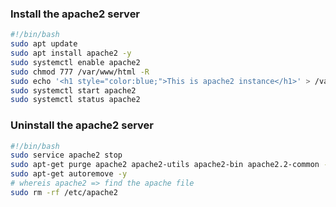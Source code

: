 ### Install the apache2 server
```sh
#!/bin/bash
sudo apt update
sudo apt install apache2 -y
sudo systemctl enable apache2
sudo chmod 777 /var/www/html -R
sudo echo '<h1 style="color:blue;">This is apache2 instance</h1>' > /var/www/html/index.html
sudo systemctl start apache2
sudo systemctl status apache2
```
### Uninstall the apache2 server
```sh
#!/bin/bash
sudo service apache2 stop
sudo apt-get purge apache2 apache2-utils apache2-bin apache2.2-common -y
sudo apt-get autoremove -y
# whereis apache2 => find the apache file
sudo rm -rf /etc/apache2
```

